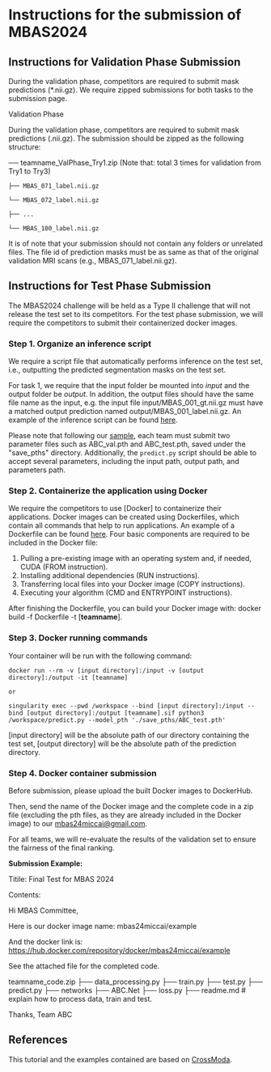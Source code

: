 # Instructions for the submission of MBAS2024

## Instructions for Validation Phase Submission

During the validation phase, competitors are required to submit mask predictions (*.nii.gz). We require zipped submissions for both tasks to the submission page.

Validation Phase

During the validation phase, competitors are required to submit mask predictions (.nii.gz). The submission should be zipped as the following structure: 

── teamname_ValPhase_Try1.zip (Note that: total 3 times for validation from Try1 to Try3)

    ├── MBAS_071_label.nii.gz
    
    └── MBAS_072_label.nii.gz
    
    ├── ...
    
    └── MBAS_100_label.nii.gz

It is of note that your submission should not contain any folders or unrelated files. The file id of prediction masks must be as same as that of the original validation MRI scans (e.g., MBAS_071_label.nii.gz). 

 

## Instructions for Test Phase Submission

The MBAS2024 challenge will be held as a Type II challenge that will not release the test set to its competitors. For the test phase submission, we will require the competitors to submit their containerized docker images. 

### Step 1. Organize an inference script

We require a script file that automatically performs inference on the test set, i.e., outputting the predicted segmentation masks on the test set.

For task 1, we require that the input folder be mounted into *input* and the output folder be *output*. In addition, the output files should have the same file name as the input, e.g. the input file input/MBAS_001_gt.nii.gz must have a matched output prediction named output/MBAS_001_label.nii.gz. An example of the inference script can be found [here](./DockerSample/predict.py).

Please note that following our [sample](./DockerSample/save_pths), each team must submit two parameter files such as ABC_val.pth and ABC_test.pth, saved under the "save_pths" directory. Additionally, the `predict.py` script should be able to accept several parameters, including the input path, output path, and parameters path.




### Step 2. Containerize the application using Docker

We require the competitors to use [Docker] to containerize their applications. Docker images can be created using Dockerfiles, which contain all commands that help to run applications. An example of a Dockerfile can be found [here](./DockerSample/Dockerfile). Four basic components are required to be included in the Docker file:

1. Pulling a pre-existing image with an operating system and, if needed, CUDA (FROM instruction).
2. Installing additional dependencies (RUN instructions).
3. Transferring local files into your Docker image (COPY instructions).
4. Executing your algorithm (CMD  and ENTRYPOINT instructions).

After finishing the Dockerfile, you can build your Docker image with:
docker build -f Dockerfile -t [**teamname**].


### Step 3. Docker running commands

Your container will be run with the following command:

```
docker run --rm -v [input directory]:/input -v [output directory]:/output -it [teamname]

or

singularity exec --pwd /workspace --bind [input directory]:/input --bind [output directory]:/output [teamname].sif python3 /workspace/predict.py --model_pth './save_pths/ABC_test.pth'

```

[input directory] will be the absolute path of our directory containing the test set, [output directory] will be the absolute path of the prediction directory.

### Step 4. Docker container submission

Before submission, please upload the built Docker images to DockerHub.

Then, send the name of the Docker image and the complete code in a zip file (excluding the pth files, as they are already included in the Docker image) to our mbas24miccai@gmail.com. 

For all teams, we will re-evaluate the results of the validation set to ensure the fairness of the final ranking.



**Submission Example:**

Titile: Final Test for MBAS 2024

Contents:

Hi MBAS Committee,

Here is our docker image name: mbas24miccai/example

And the docker link is: https://hub.docker.com/repository/docker/mbas24miccai/example

See the attached file for the completed code.


teamname_code.zip
 ├── data_processing.py
 ├── train.py
 ├── test.py
 ├── predict.py
 ├── networks
  ├── ABC.Net
 ├── loss.py
 ├── readme.md    # explain how to process data, train and test.
  

Thanks,
Team ABC


## References

This tutorial and the examples contained are based on [CrossModa](https://crossmoda.grand-challenge.org/submission/).
